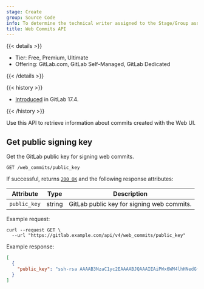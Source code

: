 ```yaml
---
stage: Create
group: Source Code
info: To determine the technical writer assigned to the Stage/Group associated with this page, see https://handbook.gitlab.com/handbook/product/ux/technical-writing/#assignments
title: Web Commits API
---
```


{{< details >}}

- Tier: Free, Premium, Ultimate
- Offering: GitLab.com, GitLab Self-Managed, GitLab Dedicated

{{< /details >}}

{{< history >}}

- [Introduced](https://gitlab.com/gitlab-org/gitlab/-/issues/442533) in GitLab 17.4.

{{< /history >}}

Use this API to retrieve information about commits created with the Web UI.

## Get public signing key

Get the GitLab public key for signing web commits.

```plaintext
GET /web_commits/public_key
```

If successful, returns [`200 OK`](rest/troubleshooting.md#status-codes) and the following
response attributes:

| Attribute    | Type   | Description                                |
|--------------|--------|--------------------------------------------|
| `public_key` | string | GitLab public key for signing web commits. |

Example request:

```shell
curl --request GET \
  --url "https://gitlab.example.com/api/v4/web_commits/public_key"
```

Example response:

```json
[
  {
    "public_key": "ssh-rsa AAAAB3NzaC1yc2EAAAABJQAAAIEAiPWx6WM4lhHNedGfBpPJNPpZ7yKu+dnn1SJejgt4596k6YjzGGphH2TUxwKzxcKDKKezwkpfnxPkSMkuEspGRt/aZZ9wa++Oi7Qkr8prgHc4soW6NUlfDzpvZK2H5E7eQaSeP3SAwGmQKUFHCddNaP0L+hM7zhFNzjFvpaMgJw0="
  }
]
```
